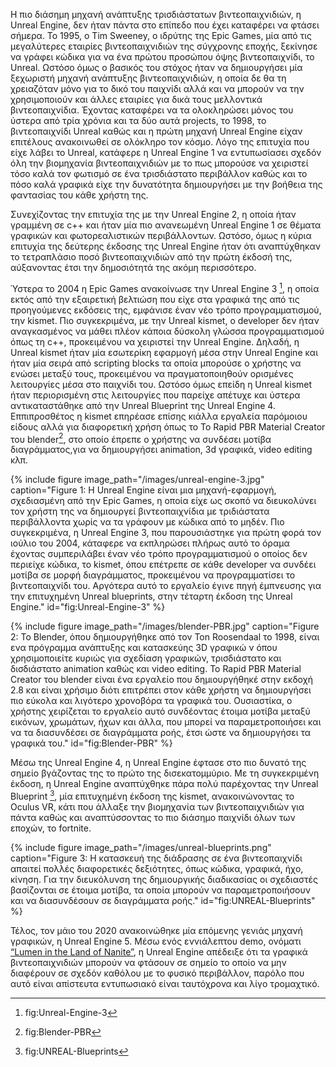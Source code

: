 Η πιο διάσημη μηχανή ανάπτυξης τρισδιάστατων βιντεοπαιχνιδιών, η Unreal Engine, δεν ήταν πάντα στο επίπεδο που έχει καταφέρει να φτάσει σήμερα. To 1995, ο Tim Sweeney, ο ιδρύτης της Epic Games, μία από τις μεγαλύτερες εταιρίες βιντεοπαιχνιδιών της σύγχρονης εποχής, ξεκίνησε να γράφει κώδικα για να ένα πρώτου προσώπου όψης βιντεοπαιχνίδι, το Unreal. Ωστόσο όμως ο βασικός του στόχος ήταν να δημιουργήσει μία ξεχωριστή μηχανή ανάπτυξης βιντεοπαιχνιδιών, η οποία δε θα τη χρειαζόταν μόνο για το δικό του παιχνίδι αλλά και να μπορούν να την χρησιμοποιούν και άλλες εταιρίες για δικά τους μελλοντικά βιντεοπαιχνίδια. Έχοντας καταφέρει να τα ολοκληρώσει μόνος του ύστερα από τρία χρόνια και τα δύο αυτά projects, το 1998, το βιντεοπαιχνίδι Unreal καθώς και η πρώτη μηχανή Unreal Engine είχαν επιτέλους ανακοινωθεί σε ολόκληρο τον κόσμο. Λόγο της επιτυχία που είχε λάβει το Unreal, κατάφερε η Unreal Engine 1 να εντυπωσίασει σχεδόν όλη την βιομηχανία βιντεοπαιχνιδιών με το πως μπορούσε να χειριστεί τόσο καλά τον φωτισμό σε ένα τρισδιάστατο περιβάλλον καθώς και το πόσο καλά γραφικά είχε την δυνατότητα δημιουργήσει με την βοήθεια της φαντασίας του κάθε χρήστη της. 

Συνεχίζοντας την επιτυχία της με την Unreal Engine 2, η οποία ήταν γραμμένη σε c++ και ήταν μία πιο ανανεωμένη Unreal Engine 1 σε θέματα γραφικών και φωτορεαλιστικών περιβάλλοντων. Ωστόσο, όμως η κύρια επιτυχία της δεύτερης έκδοσης της Unreal Engine ήταν ότι αναπτύχθηκαν το τετραπλάσιο ποσό βιντεοπαιχνιδιών από την πρώτη έκδοσή της, αύξανοντας έτσι την δημοσιότητά της ακόμη περισσότερο. 

Ύστερα το 2004 η Epic Games ανακοίνωσε την Unreal Engine 3 [^1], 
η οποία εκτός από την εξαιρετική βελτιώση που είχε στα γραφικά της 
από τις προηγούμενες εκδόσεις της, εμφάνισε έναν νέο τρόπο προγραμματισμού, την kismet. 
Πιο συγκεκριμένα, με την Unreal kismet, ο developer δεν ήταν αναγκασμένος να 
μάθει πλέον κάποια δύσκολη γλώσσα προγραμματισμού όπως τη c++, 
προκειμένου να χειριστεί την Unreal Engine. Δηλαδή, η Unreal kismet ήταν 
μία εσωτερίκη εφαρμογή μέσα στην Unreal Engine και ήταν μία σειρά
από scripting blocks τα οποία μπορούσε ο χρήστης να ενώσει μεταξύ τους, προκειμένου 
να πραγματοποιηθούν ορισμένες λειτουργίες μέσα στο παιχνίδι του.
Ωστόσο όμως επείδη η Unreal kismet ήταν περιορισμένη στις λειτουργίες που παρείχε
απέτυχε και ύστερα αντικαταστάθηκε από την Unreal Blueprint της Unreal Engine 4.
Εππιπροσθέτος η kismet επηρέασε επίσης κιάλλα εργαλεία παρόμοιου είδους αλλά για διαφορετική χρήση όπως το Το Rapid PBR Material Creator του blender[^2],
στο οποίο έπρεπε ο χρήστης να συνδέσει μοτίβα διαγράμματος,για να δημιουργήσει animation, 3d γραφικά, video editing κλπ.

{% include figure image_path="/images/unreal-engine-3.jpg" caption="Figure 1:
Η Unreal Engine είναι μια μηχανή-εφαρμογή, σχεδιασμένη από την Epic Games, η οποία είχε ως σκοπό να διευκολύνει τον χρήστη της να δημιουργεί βιντεοπαιχνίδια με τριδιάστατα περιβάλλοντα χωρίς να τα γράφουν με κώδικα από το μηδέν. Πιο συγκεκριμένα, η Unreal Engine 3, που παρουσιάστηκε για πρώτη φορά τον ιούλιο του 2004, κάταφερε να εκπληρώσει πλήρως αυτό το όραμα έχοντας συμπεριλάβει έναν νέο τρόπο προγραμματισμού ο οποίος δεν περιείχε κώδικα, το kismet, όπου επέτρεπε σε κάθε developer να συνδέει μοτίβα σε μορφή διαγράμματος, προκειμένου να προγραμματίσει το βιντεοπαιχνίδι του. Αργότερα αυτό το εργαλείο έγινε πηγή έμπνευσης για την επιτυχημένη Unreal blueprints, στην τέταρτη έκδοση της Unreal Εngine." id="fig:Unreal-Engine-3" %}
  
{% include figure image_path="/images/blender-PBR.jpg" caption="Figure 2:
To Blender, όπου δημιουργήθηκε από τον Ton Roosendaal το 1998, είναι ενα πρόγραμμα ανάπτυξης και κατασκεύης 3D γραφικώ
ν όπου χρησιμοποιείτε κυριώς για σχεδίαση γραφικών, τρισδιάστατο και δισδιάστατο animation καθώς και video editing. Το Rapid PBR Material Creator του blender είναι ένα εργαλείο που δημιουργήθηκέ στην εκδοχή 2.8 και είναι χρήσιμο διότι επιτρέπει στον κάθε χρήστη να δημιουργήσει πιο εύκολα και λιγότερο χρονοβόρα τα γραφικά του. Ουσιαστίκα, ο χρήστης χειρίζεται το εργαλείο αυτό συνδέοντας έτοιμα μοτίβα μεταξύ εικόνων, χρωμάτων, ήχων και άλλα, που μπορεί να παραμετροποιήσει και να τα διασυνδέσει σε διαγράμματα ροής, έτσι ώστε να δημιουργήσει τα γραφικά του." id="fig:Blender-PBR" %}

Μέσω της Unreal Engine 4, η Unreal Engine έφτασε στο πιο δυνατό της σημείο βγάζοντας της το πρώτο της δισεκατομμύριο.
Με τη συγκεκριμένη έκδοση, η Unreal Εngine αναπτύχθηκε πάρα πολύ παρέχοντας την Unreal Blueprint [^3], μία επιτυχημένη έκδοση της kismet,
ανακοινώνοντας το Oculus VR, κάτι που άλλαξε την βιομηχανία των βιντεοπαιχνιδιών για πάντα καθώς 
και αναπτύσσοντας το πιο διάσημο παιχνίδι όλων των εποχών, το fortnite.

{% include figure image_path="/images/unreal-blueprints.png" caption="Figure 3: 
Η κατασκευή της διάδρασης σε ένα βιντεοπαιχνίδι απαιτεί πολλές διαφορετικές δεξιότητες,
όπως κώδικα, γραφικά, ήχο, κίνηση. Για την διευκόλυνση της δημιουργικής διαδικασίας οι σχεδιαστές βασίζονται σε έτοιμα μοτίβα, 
τα οποία μπορούν να παραμετροποιήσουν και να διασυνδέσουν σε διαγράμματα ροής." id="fig:UNREAL-Blueprints" %}

Τέλος, τον μάιο του 2020 ανακοινώθηκε μία επόμενης γενιάς μηχανή γραφικών, η Unreal Engine 5.
Μέσω ενός εννιάλεπτου demo, ονόματι [“Lumen in the Land of Nanite”](https://www.youtube.com/watch?v=qC5KtatMcUw), η Unreal Engine απέδειξε ότι 
τα γραφικά βιντεοπαιχνιδιών μπορούν να φτάσουν σε σημείο το οποίο να μην διαφέρουν σε σχεδόν καθόλου με το φυσικό περιβάλλον,
παρόλο που αυτό είναι απίστευτα εντυπωσιακό είναι ταυτόχρονα και λίγο τρομαχτικό.


[^1]: fig:Unreal-Engine-3

[^2]: fig:Blender-PBR

[^3]: fig:UNREAL-Blueprints
